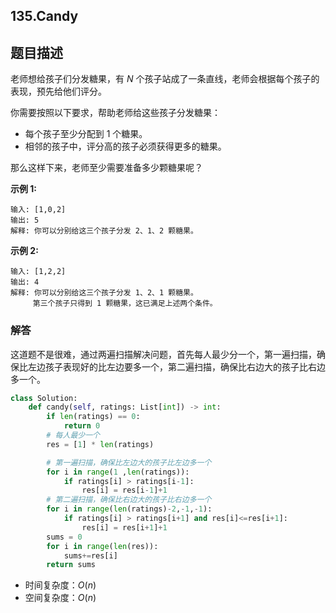 ## 135.Candy

## 题目描述

老师想给孩子们分发糖果，有 *N* 个孩子站成了一条直线，老师会根据每个孩子的表现，预先给他们评分。

你需要按照以下要求，帮助老师给这些孩子分发糖果：

- 每个孩子至少分配到 1 个糖果。
- 相邻的孩子中，评分高的孩子必须获得更多的糖果。

那么这样下来，老师至少需要准备多少颗糖果呢？

**示例 1:**

```
输入: [1,0,2]
输出: 5
解释: 你可以分别给这三个孩子分发 2、1、2 颗糖果。
```

**示例 2:**

```
输入: [1,2,2]
输出: 4
解释: 你可以分别给这三个孩子分发 1、2、1 颗糖果。
     第三个孩子只得到 1 颗糖果，这已满足上述两个条件。
```



### 解答

​	这道题不是很难，通过两遍扫描解决问题，首先每人最少分一个，第一遍扫描，确保比左边孩子表现好的比左边要多一个，第二遍扫描，确保比右边大的孩子比右边多一个。

```python
class Solution:
    def candy(self, ratings: List[int]) -> int:
        if len(ratings) == 0:
            return 0
        # 每人最少一个
        res = [1] * len(ratings)

        # 第一遍扫描，确保比左边大的孩子比左边多一个
        for i in range(1 ,len(ratings)):
            if ratings[i] > ratings[i-1]:
                res[i] = res[i-1]+1
        # 第二遍扫描，确保比右边大的孩子比右边多一个
        for i in range(len(ratings)-2,-1,-1):
            if ratings[i] > ratings[i+1] and res[i]<=res[i+1]:
                res[i] = res[i+1]+1   
        sums = 0
        for i in range(len(res)):
            sums+=res[i]
        return sums
```

- 时间复杂度：$O(n)$
- 空间复杂度：$O(n)$ 